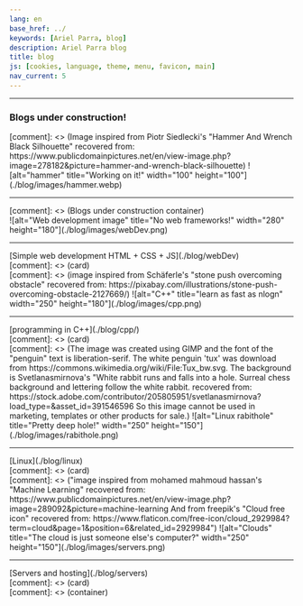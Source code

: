 ```yaml
---
lang: en
base_href: ../
keywords: [Ariel Parra, blog]
description: Ariel Parra blog
title: blog
js: [cookies, language, theme, menu, favicon, main]
nav_current: 5
---
```

  <div class="container">
    <div class="card">
      <hr>
      <div class="center">
        <h3>Blogs under construction!</h3>
      </div>
      [comment]: <> (Image inspired from Piotr Siedlecki's "Hammer And Wrench Black Silhouette" 
      recovered from: https://www.publicdomainpictures.net/en/view-image.php?image=278182&picture=hammer-and-wrench-black-silhouette)
      ![alt="hammer" title="Working on it!" width="100" height="100"](./blog/images/hammer.webp)
      <div class="progress-bar">
        <div class="progress" style="width: 5%;"></div>
      </div>
      <hr>  
    </div>
  </div>[comment]: <> (Blogs under construction container)

  <div class="container">
    <div class="card">
      ![alt="Web development image" title="No web frameworks!" width="280" height="180"](./blog/images/webDev.png)
      <div class="center">
        <hr>
        [Simple web development HTML + CSS + JS](./blog/webDev)
      </div>
    </div>[comment]: <> (card)
    <div class="card">
      [comment]: <> (image inspired from Schäferle's "stone push overcoming obstacle" 
      recovered from: https://pixabay.com/illustrations/stone-push-overcoming-obstacle-2127669/)
      ![alt="C++" title="learn as fast as nlogn" width="250" height="180"](./blog/images/cpp.png)
      <div class="center">
        <hr>
        [programming in C++](./blog/cpp/)
      </div>
    </div> [comment]: <> (card)
    <div class="card">
      [comment]: <> (The image was created using GIMP and the font of the "penguin" text is liberation-serif.
      The white penguin 'tux' was download from https://commons.wikimedia.org/wiki/File:Tux_bw.svg.
      The background is Svetlanasmirnova's "White rabbit runs and falls into a hole. Surreal chess background and lettering follow the white rabbit.
      recovered from: https://stock.adobe.com/contributor/205805951/svetlanasmirnova?load_type=&asset_id=391546596
      So this image cannot be used in marketing, templates or other products for sale.)
      ![alt="Linux rabithole" title="Pretty deep hole!" width="250" height="150"](./blog/images/rabithole.png)
      <div class="center">
        <hr>
        [Linux](./blog/linux)
      </div>
    </div>[comment]: <> (card)
    <div class="card">
      [comment]: <> ("image inspired from mohamed mahmoud hassan's "Machine Learning" recovered from: https://www.publicdomainpictures.net/en/view-image.php?image=289092&picture=machine-learning 
      And from freepik's "Cloud free icon" recovered from: https://www.flaticon.com/free-icon/cloud_2929984?term=cloud&page=1&position=6&related_id=2929984")
      ![alt="Clouds" title="The cloud is just someone else's computer?" width="250" height="150"](./blog/images/servers.png)
      <div class="center">
        <hr>
        [Servers and hosting](./blog/servers)
      </div>
    </div>[comment]: <> (card)
  </div>[comment]: <> (container)
  